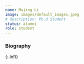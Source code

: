 ```yaml
---
name: Mujing Li
image: images/default_images.jpeg
# description: Ph.d Student
status: alumni
role: student
---
```


### Biography
{:.left}

